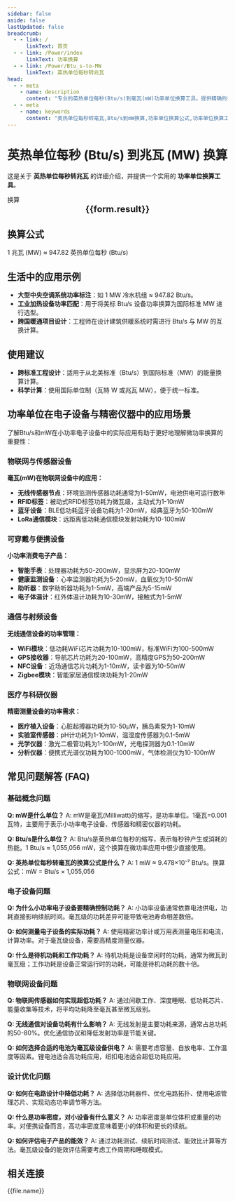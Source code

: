 ```yaml
---
sidebar: false
aside: false
lastUpdated: false
breadcrumb:
  - - link: /
      linkText: 首页
  - - link: /Power/index
      linkText: 功率换算
  - - link: /Power/Btu_s-to-MW
      linkText: 英热单位每秒转兆瓦
head:
  - - meta
    - name: description
      content: "专业的英热单位每秒(Btu/s)到毫瓦(mW)功率单位换算工具。提供精确的毫瓦换算公式和计算方法。适用于电子设备、传感器、微型器件、通信设备等小功率设备的功率计算，支持微功率单位换算需求。"
  - - meta
    - name: keywords
      content: "英热单位每秒转毫瓦,Btu/s到mW换算,功率单位换算公式,功率单位换算工具,微功率与暖通设备功率单位,毫瓦换算,mw是什么单位,毫瓦功率,微功率计算,电子设备功率,传感器功率,微型器件功率,通信设备功率,小功率设备,电子元件功率,集成电路功率,芯片功率,无线设备功率,物联网设备功率,可穿戴设备功率,医疗器械功率,精密仪器功率,测量设备功率,控制器功率,微处理器功率,低功耗设备,节能设备功率,电池供电设备,便携式设备功率"
---
```

# 英热单位每秒 (Btu/s) 到兆瓦 (MW) 换算

这是关于 **英热单位每秒转兆瓦** 的详细介绍，并提供一个实用的 **功率单位换算工具**。

<script setup>
import { onMounted,reactive,inject ,ref  } from 'vue'
import { NButton,NForm ,NFormItem,NInput,NInputNumber,NSelect,NCard,useMessage ,NGrid ,NGi } from 'naive-ui'
import { defineClientComponent } from 'vitepress'
import { Power } from '../../files';
const seoKey = [
  '英热单位每秒转毫瓦',
  'Btu/s到mW换算',
  '功率单位换算公式',
  '功率单位换算工具',
  '毫瓦换算计算器',
  'mw是什么单位',
  '毫瓦换算',
  '小功率设备',
  '电子设备功率',
  '传感器功率',
  '物联网设备功率',
  '无线通信功率',
  '射频功率',
  '微电子功率',
  '芯片功率消耗',
  '低功耗设计',
  '电池供电设备',
  '便携式设备功率',
  '可穿戴设备功率',
  '医疗设备功率',
  '测量仪器功率',
  '信号处理功率',
  '微控制器功率',
  '嵌入式系统功率',
  '节能电子产品',
  '精密仪器功率',
  '实验室设备功率',
  '科研仪器功率',
  '微功率电子'
]
const convert = inject('convert')
const options =  [
  { "label": "英热单位每秒 (Btu/s)","value": "Btu/s" },
  { "label": "兆瓦 (MW)","value": "MW" }
];
const formRef = ref(null);
const rules = {
  number:{
    required: true,
    type: 'number',
    trigger: "blur",
    message: '请输入数字'
  },
  to:{
    required: true,
    trigger: "select",
    message: '请选择转换单位'
  },
  from:{
    required: true,
    trigger: "select",
    message: '请选择原始单位'
  }
}
const form = reactive({
  number:null,
  to:'',
  from:'',
  result:'',
  title:'英热单位每秒转兆瓦',
})
const convertHandler = (e) => {
   e.preventDefault();
  formRef.value?.validate((errors)=>{
    if (!errors) {
      form.result = `${form.number}${form.from} = ${convert(form.number).from(form.from).to(form.to)}${form.to}`
    }
  })
}
</script>

<n-form size="large" :model="form" ref='formRef' :rules="rules">
  <n-form-item label="数值"  path="number">
    <n-input-number size="large" style="width:100%" :min="0" v-model:value="form.number"   placeholder="请输入要换算的数值" />
  </n-form-item>
  <n-form-item label="从" path="from">
    <n-select  size="large" :options="options" v-model:value="form.from" placeholder="请选择原始单位" />
  </n-form-item>
  <n-form-item label="到" path="to">
    <n-select  size="large" :options="options" v-model:value="form.to" placeholder="请选择换算单位" />
  </n-form-item>
  <n-form-item>
    <n-button type="info" style="width:100%" @click="convertHandler">换算</n-button>
  </n-form-item>
</n-form>
<n-card  
  title="功率单位换算"
  :segmented="{
    content: true,
    footer: 'soft',
  }"
>
  <div  style="text-align:center;font-size:20px;">
    <strong>{{form.result}}</strong>
  </div>
    <template #footer>
    <div>
      <span v-for="item of seoKey">{{item}}，</span>
    </div>
  </template>
</n-card>

## 换算公式

1 兆瓦 (MW) ≈ 947.82 英热单位每秒 (Btu/s)

## 生活中的应用示例

- **大型中央空调系统功率标注**：如 1 MW 冷水机组 ≈ 947.82 Btu/s。
- **工业加热设备功率匹配**：用于将美标 Btu/s 设备功率换算为国际标准 MW 进行选型。
- **跨国暖通项目设计**：工程师在设计建筑供暖系统时需进行 Btu/s 与 MW 的互换计算。

## 使用建议

- **跨标准工程设计**：适用于从北美标准（Btu/s）到国际标准（MW）的能量换算计算。
- **科学计算**：使用国际单位制（瓦特 W 或兆瓦 MW），便于统一标准。

## 功率单位在电子设备与精密仪器中的应用场景

了解Btu/s和mW在小功率电子设备中的实际应用有助于更好地理解微功率换算的重要性：

### 物联网与传感器设备

**毫瓦(mW)在物联网设备中的应用：**
  * **无线传感器节点**：环境监测传感器功耗通常为1-50mW，电池供电可运行数年
  * **RFID标签**：被动式RFID标签功耗为微瓦级，主动式为1-10mW
  * **蓝牙设备**：BLE低功耗蓝牙设备功耗为1-20mW，经典蓝牙为50-100mW
  * **LoRa通信模块**：远距离低功耗通信模块发射功耗为10-100mW

### 可穿戴与便携设备

**小功率消费电子产品：**
  * **智能手表**：处理器功耗为50-200mW，显示屏为20-100mW
  * **健康监测设备**：心率监测器功耗为5-20mW，血氧仪为10-50mW
  * **助听器**：数字助听器功耗为1-5mW，高端产品为5-15mW
  * **电子体温计**：红外体温计功耗为10-30mW，接触式为1-5mW

### 通信与射频设备

**无线通信设备的功率管理：**
  * **WiFi模块**：低功耗WiFi芯片功耗为10-100mW，标准WiFi为100-500mW
  * **GPS接收器**：导航芯片功耗为20-100mW，高精度GPS为50-200mW
  * **NFC设备**：近场通信芯片功耗为1-10mW，读卡器为10-50mW
  * **Zigbee模块**：智能家居通信模块功耗为1-20mW

### 医疗与科研仪器

**精密测量设备的功率需求：**
  * **医疗植入设备**：心脏起搏器功耗为10-50μW，胰岛素泵为1-10mW
  * **实验室传感器**：pH计功耗为1-10mW，温湿度传感器为0.1-5mW
  * **光学仪器**：激光二极管功耗为1-100mW，光电探测器为0.1-10mW
  * **分析仪器**：便携式光谱仪功耗为100-1000mW，气体检测仪为10-100mW

## 常见问题解答 (FAQ)

### 基础概念问题

**Q: mW是什么单位？**
A: mW是毫瓦(Milliwatt)的缩写，是功率单位。1毫瓦=0.001瓦特，主要用于表示小功率电子设备、传感器和精密仪器的功耗。

**Q: Btu/s是什么单位？**
A: Btu/s是英热单位每秒的缩写，表示每秒钟产生或消耗的热能。1 Btu/s ≈ 1,055,056 mW，这个换算在微功率应用中很少直接使用。

**Q: 英热单位每秒转毫瓦的换算公式是什么？**
A: 1 mW ≈ 9.478×10⁻⁷ Btu/s。换算公式：mW = Btu/s × 1,055,056

### 电子设备问题

**Q: 为什么小功率电子设备要精确控制功耗？**
A: 小功率设备通常依靠电池供电，功耗直接影响续航时间。毫瓦级的功耗差异可能导致电池寿命相差数倍。

**Q: 如何测量电子设备的实际功耗？**
A: 使用精密功率计或万用表测量电压和电流，计算功率。对于毫瓦级设备，需要高精度测量仪器。

**Q: 什么是待机功耗和工作功耗？**
A: 待机功耗是设备空闲时的功耗，通常为微瓦到毫瓦级；工作功耗是设备正常运行时的功耗，可能是待机功耗的数十倍。

### 物联网设备问题

**Q: 物联网传感器如何实现超低功耗？**
A: 通过间歇工作、深度睡眠、低功耗芯片、能量收集等技术，将平均功耗降至毫瓦甚至微瓦级别。

**Q: 无线通信对设备功耗有什么影响？**
A: 无线发射是主要功耗来源，通常占总功耗的50-80%。优化通信协议和降低发射功率是节能关键。

**Q: 如何选择合适的电池为毫瓦级设备供电？**
A: 需要考虑容量、自放电率、工作温度等因素。锂电池适合高功耗应用，纽扣电池适合超低功耗应用。

### 设计优化问题

**Q: 如何在电路设计中降低功耗？**
A: 选择低功耗器件、优化电路拓扑、使用电源管理芯片、实现动态功率调节等方法。

**Q: 什么是功率密度，对小设备有什么意义？**
A: 功率密度是单位体积或重量的功率。对便携设备而言，高功率密度意味着更小的体积和更长的续航。

**Q: 如何评估电子产品的能效？**
A: 通过功耗测试、续航时间测试、能效比计算等方法。毫瓦级设备的能效评估需要考虑工作周期和睡眠模式。

## 相关连接
<n-grid x-gap="12" :cols="2">
  <n-gi v-for="(file,index) in Power" :key="index">
    <n-button
      text
      tag="a"
      :href="file.path"
      type="info"
    >
      {{file.name}}
    </n-button>
  </n-gi>
</n-grid>
